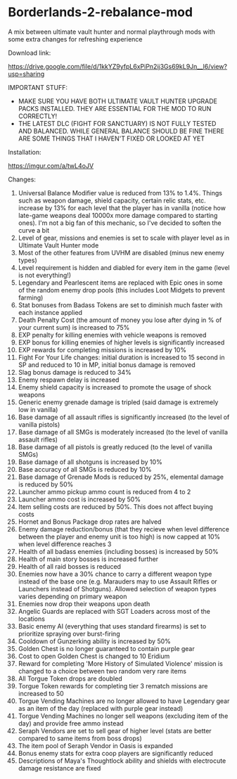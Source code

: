 # Borderlands-2-rebalance-mod
A mix between ultimate vault hunter and normal playthrough mods with some extra changes for refreshing experience

Download link:

https://drive.google.com/file/d/1kkYZ9yfpL6xPiPn2ij3Gs69kL9Jn__l6/view?usp=sharing

IMPORTANT STUFF:

* MAKE SURE YOU HAVE BOTH ULTIMATE VAULT HUNTER UPGRADE PACKS INSTALLED. THEY ARE ESSENTIAL FOR THE MOD TO RUN CORRECTLY!
* THE LATEST DLC (FIGHT FOR SANCTUARY) IS NOT FULLY TESTED AND BALANCED. WHILE GENERAL BALANCE SHOULD BE FINE THERE ARE SOME THINGS THAT I HAVEN'T FIXED OR LOOKED AT YET

Installation:

https://imgur.com/a/twL4oJV

Changes:

1. Universal Balance Modifier value is reduced from 13% to 1.4%. Things such as weapon damage, shield capacity, certain relic stats, etc. increase by 13% for each level that the player has in vanilla (notice how late-game weapons deal 10000x more damage compared to starting ones). I'm not a big fan of this mechanic, so I've decided to soften the curve a bit
2. Level of gear, missions and enemies is set to scale with player level as in Ultimate Vault Hunter mode
3. Most of the other features from UVHM are disabled (minus new enemy types)
4. Level requirement is hidden and diabled for every item in the game (level is not everything!)
5. Legendary and Pearlescent items are replaced with Epic ones in some of the random enemy drop pools (this includes Loot Midgets to prevent farming)
6. Stat bonuses from Badass Tokens are set to diminish much faster with each instance applied
7. Death Penalty Cost (the amount of money you lose after dying in % of your current sum) is increased to 75%
8. EXP penalty for killing enemies with vehicle weapons is removed
9. EXP bonus for killing enemies of higher levels is significantly increased
10. EXP rewards for completing missions is increased by 10%
11. Fight For Your Life changes: initial duration is increased to 15 second in SP and reduced to 10 in MP, initial bonus damage is removed
12. Slag bonus damage is reduced to 34%
13. Enemy respawn delay is increased
14. Enemy shield capacity is increased to promote the usage of shock weapons
15. Generic enemy grenade damage is tripled (said damage is extremely low in vanilla)
16. Base damage of all assault rifles is significantly increased (to the level of vanilla pistols)
17. Base damage of all SMGs is moderately increased (to the level of vanilla assault rifles)
18. Base damage of all pistols is greatly reduced (to the level of vanilla SMGs)
19. Base damage of all shotguns is increased by 10%
20. Base accuracy of all SMGs is reduced by 10%
21. Base damage of Grenade Mods is reduced by 25%, elemental damage is reduced by 50%
22. Launcher ammo pickup ammo count is reduced from 4 to 2
23. Launcher ammo cost is increased by 50%
24. Item selling costs are reduced by 50%. This does not affect buying costs
25. Hornet and Bonus Package drop rates are halved
26. Enemy damage reduction/bonus (that they recieve when level difference between the player and enemy unit is too high) is now capped at 10% when level difference reaches 3
27. Health of all badass enemies (including bosses) is increased by 50%
28. Health of main story bosses is increased further 
29. Health of all raid bosses is reduced
30. Enemies now have a 30% chance to carry a different weapon type instead of the base one (e.g. Marauders may to use Assault Rifles or Launchers instead of Shotguns). Allowed selection of weapon types varies depending on primary weapon
31. Enemies now drop their weapons upon death
32. Angelic Guards are replaced with SGT Loaders across most of the locations
33. Basic enemy AI (everything that uses standard firearms) is set to prioritize spraying over burst-firing
34. Cooldown of Gunzerking ability is increased by 50%
35. Golden Chest is no longer guaranteed to contain purple gear
36. Cost to open Golden Chest is changed to 10 Eridium
37. Reward for completing 'More History of Simulated Violence' mission is changed to a choice between two random very rare items
38. All Torgue Token drops are doubled
39. Torgue Token rewards for completing tier 3 rematch missions are increased to 50
40. Torgue Vending Machines are no longer allowed to have Legendary gear as an item of the day (replaced with purple gear instead)
41. Torgue Vending Machines no longer sell weapons (excluding item of the day) and provide free ammo instead
42. Seraph Vendors are set to sell gear of higher level (stats are better compared to same items from boss drops)
43. The item pool of Seraph Vendor in Oasis is expanded
44. Bonus enemy stats for extra coop players are significantly reduced
45. Descriptions of Maya's Thoughtlock ability and shields with electrocute damage resistance are fixed
